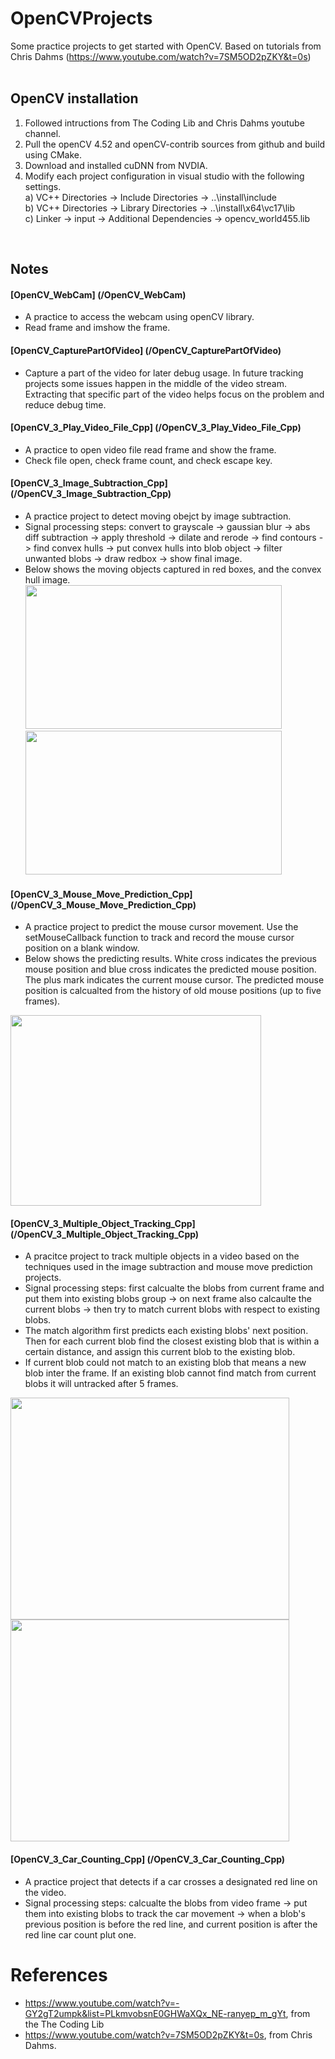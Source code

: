 # OpenCVProjects 
Some practice projects to get started with OpenCV. Based on tutorials from Chris Dahms (https://www.youtube.com/watch?v=7SM5OD2pZKY&t=0s)<br/><br/> 
  

## OpenCV installation  
1. Followed intructions from The Coding Lib and Chris Dahms youtube channel. 
2. Pull the openCV 4.52 and openCV-contrib sources from github and build using CMake. 
3. Download and installed cuDNN from NVDIA. 
4. Modify each project configuration in visual studio with the following settings. <br/>
  a) VC++ Directories -> Include Directories -> ..\install\include <br/>
  b) VC++ Directories -> Library Directories -> ..\install\x64\vc17\lib <br/>
  c) Linker -> input -> Additional Dependencies -> opencv_world455.lib <br/>
<br/>

## Notes
#### [OpenCV_WebCam] (/OpenCV_WebCam)
* A practice to access the webcam using openCV library.  
* Read frame and imshow the frame. 

#### [OpenCV_CapturePartOfVideo] (/OpenCV_CapturePartOfVideo)
* Capture a part of the video for later debug usage. In future tracking projects some issues happen in the middle of the video stream. Extracting that specific part of the video helps focus on the problem and reduce debug time. 

#### [OpenCV_3_Play_Video_File_Cpp] (/OpenCV_3_Play_Video_File_Cpp)
* A practice to open video file read frame and show the frame. 
* Check file open, check frame count, and check escape key. 

#### [OpenCV_3_Image_Subtraction_Cpp] (/OpenCV_3_Image_Subtraction_Cpp)
* A practice project to detect moving obejct by image subtraction. 
* Signal processing steps: convert to grayscale -> gaussian blur -> abs diff subtraction -> apply threshold -> dilate and rerode -> find contours -> find convex hulls -> put convex hulls into blob object -> filter unwanted blobs -> draw redbox -> show final image. 
* Below shows the moving objects captured in red boxes, and the convex hull image. <br/>
<img src="https://user-images.githubusercontent.com/86133411/153267981-9513ae2d-1811-48f4-bb78-928e50e4c519.png" width="410" height="230"> <img src="https://user-images.githubusercontent.com/86133411/153267992-6baf4eba-5b19-4a84-93a0-936a4da8df29.png" width="410" height="230">

#### [OpenCV_3_Mouse_Move_Prediction_Cpp] (/OpenCV_3_Mouse_Move_Prediction_Cpp)
* A practice project to predict the mouse cursor movement. Use the setMouseCallback function to track and record the mouse cursor position on a blank window.  
* Below shows the predicting results. White cross indicates the previous mouse position and blue cross indicates the predicted mouse position. The plus mark indicates the current mouse cursor. The predicted mouse position is calcualted from the history of old mouse positions (up to five frames). 
<img src="https://user-images.githubusercontent.com/86133411/153272956-bd4bb655-77f2-4bcb-b45e-44e661a382e3.png" width="401" height="305">

#### [OpenCV_3_Multiple_Object_Tracking_Cpp] (/OpenCV_3_Multiple_Object_Tracking_Cpp)
* A pracitce project to track multiple objects in a video based on the techniques used in the image subtraction and mouse move prediction projects. 
* Signal processing steps: first calcualte the blobs from current frame and put them into existing blobs group -> on next frame also calcaulte the current blobs -> then try to match current blobs with respect to existing blobs.
* The match algorithm first predicts each existing blobs' next position. Then for each current blob find the closest existing blob that is within a certain distance, and assign this current blob to the existing blob.  
* If current blob could not match to an existing blob that means a new blob inter the frame. If an existing blob cannot find match from current blobs it will untracked after 5 frames.

<img src="https://user-images.githubusercontent.com/86133411/153337720-8f6cd609-666e-42f2-a729-dcb7d88f323c.png" width="446" height="355"> <img src="https://user-images.githubusercontent.com/86133411/153337724-921eb305-d35c-4125-af13-675cf9639ef4.png" width="446" height="355">

#### [OpenCV_3_Car_Counting_Cpp] (/OpenCV_3_Car_Counting_Cpp)
* A practice project that detects if a car crosses a designated red line on the video. 
* Signal processing steps: calcualte the blobs from video frame -> put them into existing blobs to track the car movement -> when a blob's previous position is before the red line, and current position is after the red line car count plut one. 



# References 
* https://www.youtube.com/watch?v=-GY2gT2umpk&list=PLkmvobsnE0GHWaXQx_NE-ranyep_m_gYt, from the The Coding Lib
* https://www.youtube.com/watch?v=7SM5OD2pZKY&t=0s, from Chris Dahms.  


